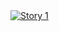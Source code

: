<div class='tableauPlaceholder' id='viz1693496994668' style='position: relative'>
  <noscript>
    <a href='#'>
      <img alt='Story 1 ' src='https:&#47;&#47;public.tableau.com&#47;static&#47;images&#47;Sp&#47;SportsIndustryBenchmarks&#47;Story1&#47;1_rss.png' style='border: none' />
    </a>
  </noscript>
  <object class='tableauViz' style='display:none;'>
    <param name='host_url' value='https%3A%2F%2Fpublic.tableau.com%2F' />
    <param name='embed_code_version' value='3' />
    <param name='site_root' value='' />
    <param name='name' value='SportsIndustryBenchmarks&#47;Story1' />
    <param name='tabs' value='no' />
    <param name='toolbar' value='yes' />
    <param name='static_image' value='https:&#47;&#47;public.tableau.com&#47;static&#47;images&#47;Sp&#47;SportsIndustryBenchmarks&#47;Story1&#47;1.png' />
    <param name='animate_transition' value='yes' />
    <param name='display_static_image' value='yes' />
    <param name='display_spinner' value='yes' />
    <param name='display_overlay' value='yes' />
    <param name='display_count' value='yes' />
    <param name='language' value='en-US' />
  </object>
</div>
<script type='text/javascript'>
  var divElement = document.getElementById('viz1693496994668');
  var vizElement = divElement.getElementsByTagName('object')[0];
  if (divElement.offsetWidth > 800) {
    vizElement.style.width = '1280px';
    vizElement.style.height = '2127px';
  } else if (divElement.offsetWidth > 500) {
    vizElement.style.width = '1280px';
    vizElement.style.height = '2127px';
  } else {
    vizElement.style.width = '100%';
    vizElement.style.height = '2627px';
  }
  var scriptElement = document.createElement('script');
  scriptElement.src = 'https://public.tableau.com/javascripts/api/viz_v1.js';
  vizElement.parentNode.insertBefore(scriptElement, vizElement);
</script>
